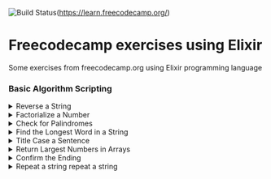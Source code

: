 ![Build Status](https://img.shields.io/badge/status-work%20in%20progress-orange.svg)(https://learn.freecodecamp.org/)

# Freecodecamp exercises using Elixir
Some exercises from freecodecamp.org using Elixir programming language

### Basic Algorithm Scripting

  <details><summary>Reverse a String</summary>

  ```elixir
  # Reverse a String:
  iex> IO.puts(String.reverse("hello"))
  olleh
  :ok
  ```
  **[⬆ back to top](#basic-algorithm-scripting)**
  </details>

  <details><summary>Factorialize a Number</summary>

  ```elixir
  # Factorialize a Number:
  defmodule Math do
    def factorial(0), do: 1
    def factorial(n) when n > 0 do
      n * (factorial(n-1))
    end
  end

  iex> IO.puts(Math.factorial(3)) # or IO.puts Math.factorial(3)
  6
  :ok
  ```
  **[⬆ back to top](#basic-algorithm-scripting)**
  </details>

  <details><summary>Check for Palindromes</summary>

  ```elixir
  # Check for Palindromes:
  defmodule Word do
    @spec is_palindrome?(char) :: String
    def is_palindrome?(char) do
      old = Regex.scan(~r/[^\s+^\W+]/i,char)
              |> Enum.join
              |> String.downcase

      old === String.reverse(old)
    end
  end

  iex> IO.puts Word.is_palindrome?("A nut for a jar of tuna")
  true
  :ok

  % IO.puts("foo" =~ ~r/foo/)
  ```
  **[⬆ back to top](#basic-algorithm-scripting)**
  </details>

  <details><summary>Find the Longest Word in a String</summary>

  ```elixir
  # Find the Longest Word in a String:
  defmodule Word do
    def find_longest(str) do
      Enum.map(String.split(str), &(String.length(&1))) |> Enum.max
    end
  end

  iex> IO.puts Word.find_longest("foo this")
  4
  :ok


  # Find the Longest Word in a String version 2:
  defmodule Word do
    def find_longest(str) do
      length = Enum.map(String.split(str), &(String.length(&1))) |> Enum.max
      value = String.split(str) |> Enum.max
      "The longest word: #{value} (#{length} characters)"
    end
  end

  iex> Word.find_longest("foo this")
  "The longest word: this (4 characters)"
  ```
  **[⬆ back to top](#basic-algorithm-scripting)**
  </details>

  <details><summary>Title Case a Sentence</summary>

  ```elixir
  # Title Case a Sentence:
  defmodule Word do
    def title_case(str) do
      Enum.map(String.split(str),
        fn(x) -> String.capitalize(x) end)
      |> Enum.join(" ")
    end
  end

  iex> Word.title_case("foo this")
  "Foo This"
  ```
  **[⬆ back to top](#basic-algorithm-scripting)**
  </details>

  <details><summary>Return Largest Numbers in Arrays</summary>

  ```elixir
  # Return Largest Numbers in Arrays:
  defmodule Array do
    def largest_number(list) do
      for number <- list, do: Enum.max(number)
    end
  end

  iex> Array.largest_number([[13, 27, 18, 26], [4, 5, 1, 3], [32, 35, 37, 39], [1000, 1001, 857, 1]])
  [27, 5, 39, 1001]
  ```
  **[⬆ back to top](#basic-algorithm-scripting)**
  </details>

  <details><summary>Confirm the Ending</summary>

  ```elixir
  # Confirm the Ending:
  defmodule Word do
    def confirm_ending(string, match_string) do

      start = match_string |> String.length()

      pattern = String.slice(string, -start, start)

      match_string == pattern
    end
  end

  iex> Word.confirm_ending("bastion","ion")
  true

  iex> Word.confirm_ending("bastion","Ion")
  false

  # or use the built-in function
  iex> String.ends_with?("bastion", "ion")
  true

  iex> String.ends_with?("bastion", "Ion")
  false
  ```
  **[⬆ back to top](#basic-algorithm-scripting)**
  </details>

  <details><summary>Repeat a string repeat a string</summary>

  ```elixir
  # Repeat a string repeat a string:
  iex> String.duplicate("world", 2)
  "worldworld"

  # or another way:
  duplicate = fn string, number -> :binary.copy(string, number) end
  iex> duplicate.("the", 2)
  "thethe"
  ```
  **[⬆ back to top](#basic-algorithm-scripting)**
  </details>
